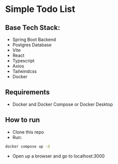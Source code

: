 # Simple Todo List

## Base Tech Stack:

- Spring Boot Backend
- Postgres Database
- Vite
- React
- Typescript
- Axios
- Tailwindcss
- Docker

## Requirements

- Docker and Docker Compose or Docker Desktop

## How to run

- Clone this repo
- Run:

```sh
docker compose up -d
```

- Open up a browser and go to localhost:3000
